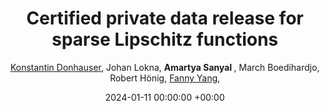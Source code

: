 ---
layout: post
categories: research
authors: "Amartya Sanyal"
title:  "Certified private data release for sparse Lipschitz functions"
date:   2024-01-11 00:00:00 +00:00
image: /images/cert_mnist.png
author: <a href="https://sml.inf.ethz.ch/group/konstantind/"> Konstantin Donhauser</a>, Johan Lokna, <strong> Amartya Sanyal </strong>, March Boedihardjo, Robert Hönig, <a href="https://sml.inf.ethz.ch/group/fannyy/"> Fanny Yang</a>, 
important: new
accepted: yes
venue: <a href="https://aistats.org/aistats2024/"> Artificial Intelligence and Statistics </a> <br><a href="https://tpdp.journalprivacyconfidentiality.org/2023/"> Theory and Practice of Differential Privacy </a>
shortVenue: AISTATS
arxiv:  https://arxiv.org/abs/2302.09680
---